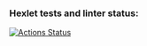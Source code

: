 ### Hexlet tests and linter status:
[![Actions Status](https://github.com/vishenkov/rails-project-63/workflows/hexlet-check/badge.svg)](https://github.com/vishenkov/rails-project-63/actions)